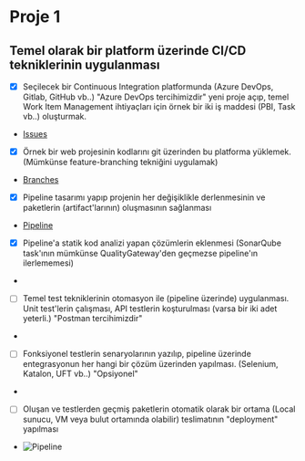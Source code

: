 # Proje 1
## Temel olarak bir platform üzerinde CI/CD tekniklerinin uygulanması

- [X] Seçilecek bir Continuous Integration platformunda (Azure DevOps, Gitlab, GitHub vb..) "Azure DevOps tercihimizdir" yeni proje
açıp, temel Work Item Management ihtiyaçları için örnek bir iki iş maddesi (PBI, Task vb..) oluşturmak.
- [Issues](https://github.com/onderhamamcioglu/Task1/issues?q=)
- [X] Örnek bir web projesinin kodlarını git üzerinden bu platforma yüklemek. (Mümkünse feature-branching tekniğini uygulamak)
- [Branches](https://github.com/onderhamamcioglu/Task1/branches)
- [X]  Pipeline tasarımı yapıp projenin her değişiklikle derlenmesinin ve paketlerin (artifact'larının) oluşmasının sağlanması
- [Pipeline](https://github.com/onderhamamcioglu/Task1/blob/prod/.github/workflows/pipeline.yml)
- [X]  Pipeline'a statik kod analizi yapan çözümlerin eklenmesi (SonarQube task'ının mümkünse QualityGateway'den geçmezse
pipeline'ın ilerlememesi)
- 
- [ ] Temel test tekniklerinin otomasyon ile (pipeline üzerinde) uygulanması. Unit test'lerin çalışması, API testlerin koşturulması
(varsa bir iki adet yeterli.) "Postman tercihimizdir"
-
- [ ] Fonksiyonel testlerin senaryolarının yazılıp, pipeline üzerinde entegrasyonun her hangi bir çözüm üzerinden yapılması.
(Selenium, Katalon, UFT vb..) "Opsiyonel"
-
- [ ] Oluşan ve testlerden geçmiş paketlerin otomatik olarak bir ortama (Local sunucu, VM veya bulut ortamında olabilir)
teslimatının "deployment" yapılması
- ![Pipeline](https://github.com/onderhamamcioglu/Task1/actions/workflows/pipeline.yml/badge.svg)
